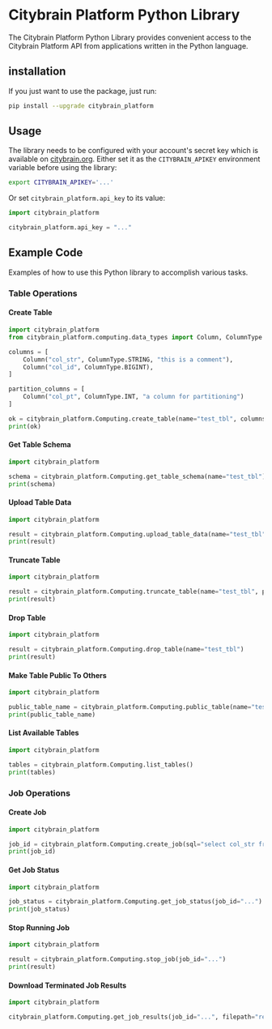 # Citybrain Platform Python Library

The Citybrain Platform Python Library provides convenient access to the Citybrain Platform API from applications written in the Python language.

## installation

If you just want to use the package, just run:

```sh
pip install --upgrade citybrain_platform
```

## Usage

The library needs to be configured with your account's secret key which is available on [citybrain.org](https://citybrain.org/#/settings). Either set it as the `CITYBRAIN_APIKEY` environment variable before using the library:

```sh
export CITYBRAIN_APIKEY='...'
```

Or set `citybrain_platform.api_key` to its value:

```python
import citybrain_platform

citybrain_platform.api_key = "..."
```

## Example Code

Examples of how to use this Python library to accomplish various tasks.

### Table Operations

#### Create Table

```python
import citybrain_platform
from citybrain_platform.computing.data_types import Column, ColumnType

columns = [
    Column("col_str", ColumnType.STRING, "this is a comment"),
    Column("col_id", ColumnType.BIGINT),
]

partition_columns = [
    Column("col_pt", ColumnType.INT, "a column for partitioning")
]

ok = citybrain_platform.Computing.create_table(name="test_tbl", columns=columns, partition_columns=partition_columns)
print(ok)
```

#### Get Table Schema

```python
import citybrain_platform

schema = citybrain_platform.Computing.get_table_schema(name="test_tbl")
print(schema)
```

#### Upload Table Data

```python
import citybrain_platform

result = citybrain_platform.Computing.upload_table_data(name="test_tbl", append=True, csv_filepath="aa.csv", partition_key={"col_pt": "19"})
print(result)
```

#### Truncate Table

```python
import citybrain_platform

result = citybrain_platform.Computing.truncate_table(name="test_tbl", partition_key={"col_pt": "19"})
print(result)
```

#### Drop Table

```python
import citybrain_platform

result = citybrain_platform.Computing.drop_table(name="test_tbl")
print(result)
```

#### Make Table Public To Others

```python
import citybrain_platform

public_table_name = citybrain_platform.Computing.public_table(name="test_tbl")
print(public_table_name)
```

#### List Available Tables

```python
import citybrain_platform

tables = citybrain_platform.Computing.list_tables()
print(tables)
```

### Job Operations

#### Create Job

```python
import citybrain_platform

job_id = citybrain_platform.Computing.create_job(sql="select col_str from test_tbl limit 12;")
print(job_id)
```

#### Get Job Status

```python
import citybrain_platform

job_status = citybrain_platform.Computing.get_job_status(job_id="...")
print(job_status)
```

#### Stop Running Job

```python
import citybrain_platform

result = citybrain_platform.Computing.stop_job(job_id="...")
print(result)
```


#### Download Terminated Job Results

```python
import citybrain_platform

citybrain_platform.Computing.get_job_results(job_id="...", filepath="results.csv")
```

